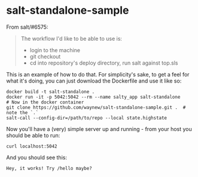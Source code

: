 # salt-standalone-sample

From salt/#6575:

> The workflow I'd like to be able to use is:
> - login to the machine
> - git checkout
> - cd into repository's deploy directory, run salt against top.sls

This is an example of how to do that. For simplicity's sake, to get a feel for
what it's doing, you can just download the Dockerfile and use it like so:

    docker build -t salt-standalone .
    docker run -it -p 5042:5042 --rm --name salty_app salt-standalone
    # Now in the docker container
    git clone https://github.com/waynew/salt-standalone-sample.git .  # note the `.`
    salt-call --config-dir=/path/to/repo --local state.highstate

Now you'll have a (very) simple server up and running - from your host you
should be able to run:

    curl localhost:5042

And you should see this:

    Hey, it works! Try /hello maybe?
